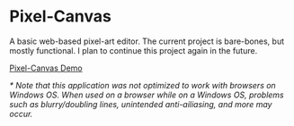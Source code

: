 # Pixel-Canvas

A basic web-based pixel-art editor. The current project is bare-bones, but mostly functional. I plan to continue this project again in the future.

[Pixel-Canvas Demo](https://ehrelevant.github.io/pixel-canvas/)

*\* Note that this application was not optimized to work with browsers on Windows OS. When used on a browser while on a Windows OS, problems such as blurry/doubling lines, unintended anti-ailiasing, and more may occur.*
